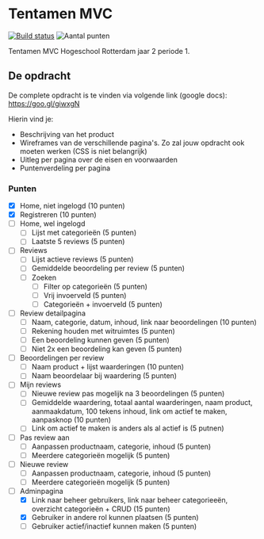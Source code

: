 # Tentamen MVC
[![Build status](https://img.shields.io/appveyor/ci/bartlangelaan/tentamen.svg)](https://ci.appveyor.com/project/BartLangelaan/tentamen)
![Aantal punten](https://img.shields.io/badge/Aantal%20punten-40%2F160-red.svg)

Tentamen MVC Hogeschool Rotterdam jaar 2 periode 1.

## De opdracht
De complete opdracht is te vinden via volgende link (google docs): https://goo.gl/giwxgN

Hierin vind je:

- Beschrijving van het product
- Wireframes van de verschillende pagina's. Zo zal jouw opdracht ook moeten werken (CSS is niet belangrijk)
- Uitleg per pagina over de eisen en voorwaarden
- Puntenverdeling per pagina

### Punten

- [x] Home, niet ingelogd (10 punten)
- [x] Registreren (10 punten)
- [ ] Home, wel ingelogd
  - [ ] Lijst met categorieën (5 punten)
  - [ ] Laatste 5 reviews (5 punten)
- [ ] Reviews
  - [ ] Lijst actieve reviews (5 punten)
  - [ ] Gemiddelde beoordeling per review (5 punten)
  - [ ] Zoeken
    - [ ] Filter op categorieën (5 punten)
    - [ ] Vrij invoerveld (5 punten)
    - [ ] Categorieën + invoerveld (5 punten)
- [ ] Review detailpagina
  - [ ] Naam, categorie, datum, inhoud, link naar beoordelingen (10 punten)
  - [ ] Rekening houden met witruimtes (5 punten)
  - [ ] Een beoordeling kunnen geven (5 punten)
  - [ ] Niet 2x een beoordeling kan geven (5 punten)
- [ ] Beoordelingen per review
  - [ ] Naam product + lijst waarderingen (10 punten)
  - [ ] Naam beoordelaar bij waardering (5 punten)
- [ ] Mijn reviews
  - [ ] Nieuwe review pas mogelijk na 3 beoordelingen (5 punten)
  - [ ] Gemiddelde waardering, totaal aantal waarderingen, naam product, aanmaakdatum, 100 tekens inhoud, link om actief te maken, aanpasknop (10 punten)
  - [ ] Link om actief te maken is anders als al actief is (5 putnen)
- [ ] Pas review aan
  - [ ] Aanpassen productnaam, categorie, inhoud (5 punten)
  - [ ] Meerdere categorieën mogelijk (5 punten)
- [ ] Nieuwe review
  - [ ] Aanpassen productnaam, categorie, inhoud (5 punten)
  - [ ] Meerdere categorieën mogelijk (5 punten)
- [ ] Adminpagina
  - [x] Link naar beheer gebruikers, link naar beheer categorieeën, overzicht categorieën + CRUD (15 punten)
  - [x] Gebruiker in andere rol kunnen plaatsen (5 punten)
  - [ ] Gebruiker actief/inactief kunnen maken (5 punten)
